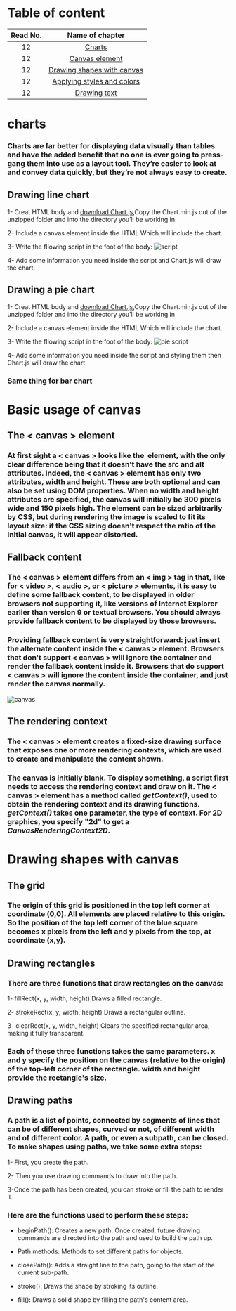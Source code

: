 # Table of content
 |Read No. | Name of chapter|
 |:---------: |:--------------:|
 |12|[Charts](https://eng-ahmad-almohammad.github.io/charts/)|
 |12|[Canvas element](https://eng-ahmad-almohammad.github.io/Basic-usage-of-canvas/)|
 |12|[Drawing shapes with canvas](https://eng-ahmad-almohammad.github.io/Drawing-shapes-with-canvas/)|
 |12|[Applying styles and colors](https://developer.mozilla.org/en-US/docs/Web/API/Canvas_API/Tutorial/Applying_styles_and_colors)|
 |12|[Drawing text](https://developer.mozilla.org/en-US/docs/Web/API/Canvas_API/Tutorial/Drawing_text)|














 # charts

### Charts are far better for displaying data visually than tables and have the added benefit that no one is ever going to press-gang them into use as a layout tool. They’re easier to look at and convey data quickly, but they’re not always easy to create.
## Drawing line chart

1- Creat HTML body and [download Chart.js](https://github.com/nnnick/Chart.js),Copy the Chart.min.js out of the unzipped folder and into the directory you’ll be working in

2- Include a canvas element inside the HTML Which will include the chart.

3- Write the fllowing script in the foot of the body:
![script](https://user-images.githubusercontent.com/70091044/93720680-44210380-fb93-11ea-95e7-e89799ecaecf.PNG)

4- Add some information you need inside the script and Chart.js will draw the chart.

## Drawing a pie chart

1- Creat HTML body and [download Chart.js](https://github.com/nnnick/Chart.js),Copy the Chart.min.js out of the unzipped folder and into the directory you’ll be working in

2- Include a canvas element inside the HTML Which will include the chart.

3- Write the fllowing script in the foot of the body:
![pie script](https://user-images.githubusercontent.com/70091044/93720787-eccf6300-fb93-11ea-9643-90b7f266227e.PNG)

4- Add some information you need inside the script and styling them then Chart.js will draw the chart.

### Same thing for bar chart 








# Basic usage of canvas

## The < canvas > element

### At first sight a < canvas > looks like the <img> element, with the only clear difference being that it doesn't have the src and alt attributes. Indeed, the < canvas > element has only two attributes, width and height. These are both optional and can also be set using DOM properties. When no width and height attributes are specified, the canvas will initially be 300 pixels wide and 150 pixels high. The element can be sized arbitrarily by CSS, but during rendering the image is scaled to fit its layout size: if the CSS sizing doesn't respect the ratio of the initial canvas, it will appear distorted.


## Fallback content
### The < canvas > element differs from an < img > tag in that, like for < video >, < audio >, or < picture > elements, it is easy to define some fallback content, to be displayed in older browsers not supporting it, like versions of Internet Explorer earlier than version 9 or textual browsers. You should always provide fallback content to be displayed by those browsers.

### Providing fallback content is very straightforward: just insert the alternate content inside the < canvas > element. Browsers that don't support < canvas > will ignore the container and render the fallback content inside it. Browsers that do support < canvas > will ignore the content inside the container, and just render the canvas normally.

![canvas](https://user-images.githubusercontent.com/70091044/93721137-9152a480-fb96-11ea-8134-4f7c41074474.PNG)

## The rendering context
### The < canvas > element creates a fixed-size drawing surface that exposes one or more rendering contexts, which are used to create and manipulate the content shown. 

### The canvas is initially blank. To display something, a script first needs to access the rendering context and draw on it. The < canvas > element has a method called *getContext()*, used to obtain the rendering context and its drawing functions. *getContext()* takes one parameter, the type of context. For 2D graphics, you specify "2d" to get a *CanvasRenderingContext2D*.








# Drawing shapes with canvas
## The grid

### The origin of this grid is positioned in the top left corner at coordinate (0,0). All elements are placed relative to this origin. So the position of the top left corner of the blue square becomes x pixels from the left and y pixels from the top, at coordinate (x,y).

## Drawing rectangles
### There are three functions that draw rectangles on the canvas:

1- fillRect(x, y, width, height) Draws a filled rectangle.

2- strokeRect(x, y, width, height) Draws a rectangular outline.

3- clearRect(x, y, width, height) Clears the specified rectangular area, making it fully transparent.

### Each of these three functions takes the same parameters. x and y specify the position on the canvas (relative to the origin) of the top-left corner of the rectangle. width and height provide the rectangle's size.


## Drawing paths
### A path is a list of points, connected by segments of lines that can be of different shapes, curved or not, of different width and of different color. A path, or even a subpath, can be closed. To make shapes using paths, we take some extra steps:

1- First, you create the path.

2- Then you use drawing commands to draw into the path.

3-Once the path has been created, you can stroke or fill the path to render it.

### Here are the functions used to perform these steps:

* beginPath(): Creates a new path. Once created, future drawing commands are directed into the path and used to build the path up.

* Path methods: Methods to set different paths for objects.

* closePath(): Adds a straight line to the path, going to the start of the current sub-path.

* stroke(): Draws the shape by stroking its outline.

* fill(): Draws a solid shape by filling the path's content area.